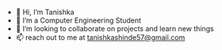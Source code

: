 - 👋 Hi, I’m Tanishka
- 👀 I’m a Computer Engineering Student
- 💞️ I’m looking to collaborate on projects and learn new things
- 📫 reach out to me at tanishkashinde57@gmail.com

